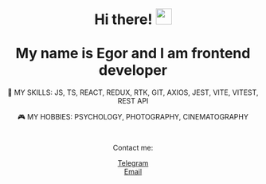 <div align="center">

<h1>Hi there! <a href="" target="_blank"></a> 
<img src="https://github.com/blackcater/blackcater/raw/main/images/Hi.gif" height="32"/>
</br></br>My name is Egor and I am frontend developer
</h1>

<p>💪 MY SKILLS: JS, TS, REACT, REDUX, RTK, GIT, AXIOS, JEST, VITE, VITEST, REST API</p>
<p>🎮 MY HOBBIES: PSYCHOLOGY, PHOTOGRAPHY, CINEMATOGRAPHY</p>
<!-- <p>📝 <a href="https://egor-pestov.notion.site/Resume-e820d01934554dd884f2867dd58006f1?pvs=4" target="_blank">My CV on English </a> </p>
<p>or</p>
<p>📝 <a href="https://egor-pestov.notion.site/6fc8b3614bd54e09b0c386c92e8b9ef9?pvs=4" target="_blank">My CV on Russian </a> </p> -->

<h1></h1>
<p>Contact me:</p>

<a href="http://t.me/George_P_42">Telegram</a></br>
<a href="mailto:egorpestov042@gmail.com">Email</a>

</div>
